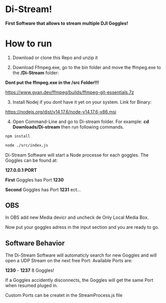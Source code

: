 ﻿# Di-Stream! 
**First Software that allows to stream multiple DJI Goggles!**
 
# How to run

1. Download or clone this Repo and unzip it


2. Download Ffmpeg.exe, go to the bin folder and move the ffmpeg.exe to the **/Di-Stream** folder:
  
  **Dont put the ffmpeg.exe in the /src Folder!!!**

https://www.gyan.dev/ffmpeg/builds/ffmpeg-git-essentials.7z


3. Install Nodej if you dont have it yet on your system. 
Link for Binary:

https://nodejs.org/dist/v14.17.6/node-v14.17.6-x86.msi


4. Open Command-Line and go to Di-stream folder. For example:
**cd Downloads/Di-stream** 
then run following commands. 

```sh
npm install
```

```sh
node ./src/index.js
```

Di-Stream Software will start a Node processe for each goggles. The Goggles can be found at:

**127.0.0.1:PORT**

**First** Goggles has Port **1230**

**Second** Goggles has Port **1231** ect... 


## OBS

In OBS add new Media devicr and uncheck de Only Local Media Box. 

Now put your goggles adress in the input section and you are ready to go. 

## Software Behavior

The Di-Stream Software will automaticly search for new Goggles and will open a UDP Stream on  the next free Port:
Available Ports are:

**1230** - **1237** 8 Goggles! 

If a Goggles accidently disconnects, the Goggles will get the same Port when resumed pluged in.

Custom Ports can be createt in the StreamProcess.js file










